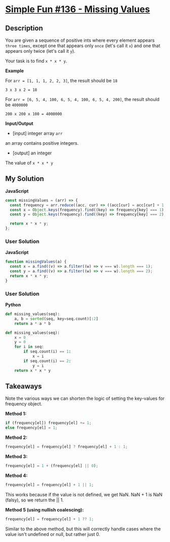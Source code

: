 # [Simple Fun #136 - Missing Values](https://www.codewars.com/kata/58a66c208b88b2de660000c3)

## Description

You are given a sequence of positive ints where every element appears `three times`, except one that appears only `once` (let's call it `x`) and one that appears only twice (let's call it `y`).

Your task is to find `x * x * y`.

**Example**

For `arr = [1, 1, 1, 2, 2, 3]`, the result should be `18`

`3 x 3 x 2 = 18`

For `arr = [6, 5, 4, 100, 6, 5, 4, 100, 6, 5, 4, 200]`, the result should be `4000000`

`200 x 200 x 100 = 4000000`

**Input/Output**

- [input] integer array `arr`

an array contains positive integers.

- [output] an integer

The value of `x * x * y`

## My Solution

**JavaScript**

```js
const missingValues = (arr) => {
  const frequency = arr.reduce((acc, cur) => ((acc[cur] = acc[cur] + 1 || 1), acc), {});
  const x = Object.keys(frequency).find((key) => frequency[key] === 1);
  const y = Object.keys(frequency).find((key) => frequency[key] === 2);

  return x * x * y;
};
```

### User Solution

**JavaScript**

```js
function missingValues(a) {
  const x = a.find((v) => a.filter((w) => v === w).length === 1);
  const y = a.find((v) => a.filter((w) => v === w).length === 2);
  return x * x * y;
}
```

### User Solution

**Python**

```py
def missing_values(seq):
    a, b = sorted(seq, key=seq.count)[:2]
    return a * a * b
```

```py
def missing_values(seq):
    x = 0
    y = 0
    for i in seq:
        if seq.count(i) == 1:
            x = i
        if seq.count(i) == 2:
            y = i
    return x * x * y
```

## Takeaways

Note the various ways we can shorten the logic of setting the key-values for frequency object.

**Method 1:**

```js
if (frequency[el]) frequency[el] += 1;
else frequency[el] = 1;
```

**Method 2:**

```js
frequency[el] = frequency[el] ? frequency[el] + 1 : 1;
```

**Method 3:**

```js
frequency[el] = 1 + (frequency[el] || 0);
```

**Method 4:**

```js
frequency[el] = frequency[el] + 1 || 1;
```

This works because if the value is not defined, we get NaN. NaN + 1 is NaN (falsy), so we return the || 1.

**Method 5 (using nullish coalescing):**

```js
frequency[el] = frequency[el] + 1 ?? 1;
```

Similar to the above method, but this will correctly handle cases where the value isn't undefined or null, but rather just 0.
